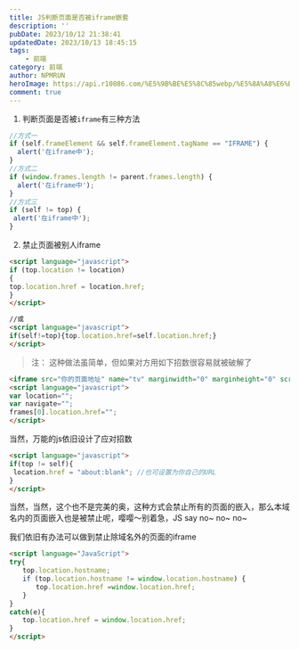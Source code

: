 ```yaml
---
title: JS判断页面是否被iframe嵌套
description: ''
pubDate: 2023/10/12 21:38:41
updatedDate: 2023/10/13 18:45:15
tags:
    - 前端
category: 前端
author: NPMRUN
heroImage: https://api.r10086.com/%E5%9B%BE%E5%8C%85webp/%E5%8A%A8%E6%BC%AB%E7%BB%BC%E5%90%882/bf0c0aba9aa421a16e75a61f293fe11c.jpg!q90.webp
comment: true
---
```


1. 判断页面是否被`iframe`有三种方法

```js
//方式一 
if (self.frameElement && self.frameElement.tagName == "IFRAME") { 
  alert('在iframe中'); 
} 
//方式二 
if (window.frames.length != parent.frames.length) { 
  alert('在iframe中'); 
} 
//方式三 
if (self != top) { 
 alert('在iframe中'); 
}
```

2. 禁止页面被别人iframe

```html
<script language="javascript"> 
if (top.location != location) 
{ 
top.location.href = location.href; 
} 
</script> 

//或 
<script language="javascript"> 
if(self!=top){top.location.href=self.location.href;} 
</script>
```

> 注： 这种做法虽简单，但如果对方用如下招数很容易就被破解了

```html
<iframe src="你的页面地址" name="tv" marginwidth="0" marginheight="0" scrolling="No" noResize frameborder="0" id="tv" framespacing="0" width="580" height="550" VSPACE=-145 HSPACE=-385></iframe> 
<script language="javascript"> 
var location=""; 
var navigate=""; 
frames[0].location.href=""; 
</script>
```

当然，万能的js依旧设计了应对招数

```html
<script language="javascript"> 
if(top != self){ 
 location.href = "about:blank"; //也可设置为你自己的URL
} 
</script>
```

当然，当然，这个也不是完美的奥，这种方式会禁止所有的页面的嵌入，那么本域名内的页面嵌入也是被禁止呢，嘤嘤～别着急，JS say no~ no~ no~

我们依旧有办法可以做到禁止除域名外的页面的iframe

```html
<script language="JavaScript">
try{
　　top.location.hostname;
　　if (top.location.hostname != window.location.hostname) {
　　　　top.location.href =window.location.href;
　　}
}
catch(e){
　　top.location.href = window.location.href;
}
</script>
```